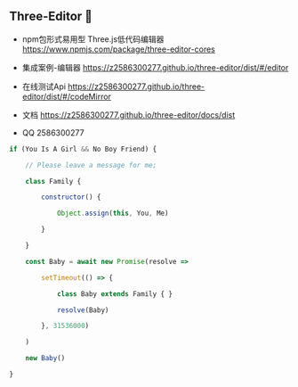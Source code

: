 ## Three-Editor 👋

- npm包形式易用型 Three.js低代码编辑器  https://www.npmjs.com/package/three-editor-cores

- 集成案例-编辑器 https://z2586300277.github.io/three-editor/dist/#/editor

- 在线测试Api https://z2586300277.github.io/three-editor/dist/#/codeMirror

- 文档 https://z2586300277.github.io/three-editor/docs/dist

- QQ 2586300277

```js
if (You Is A Girl && No Boy Friend) {

    // Please leave a message for me;

    class Family {

        constructor() {

            Object.assign(this, You, Me)

        }

    }

    const Baby = await new Promise(resolve =>

        setTimeout(() => {

            class Baby extends Family { }

            resolve(Baby)

        }, 31536000)

    )

    new Baby()

}
```
